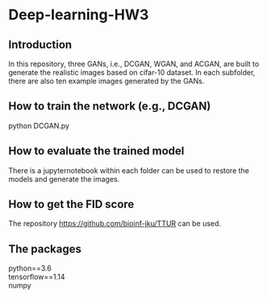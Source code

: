 # Deep-learning-HW3


## Introduction
In this repository, three GANs, i.e., DCGAN, WGAN, and ACGAN, are built to generate the realistic images based on cifar-10 dataset. In each subfolder, there are also ten example images generated by the GANs. 

## How to train the network (e.g., DCGAN)
python DCGAN.py


## How to evaluate the trained model
There is a jupyternotebook within each folder can be used to restore the models and generate the images. 


## How to get the FID score
The repository <https://github.com/bioinf-jku/TTUR> can be used. 


## The packages
python==3.6<br>
tensorflow==1.14<br>
numpy<br>
